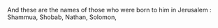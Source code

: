 And these are the names of those who were born to him in Jerusalem : Shammua, Shobab, Nathan, Solomon,
